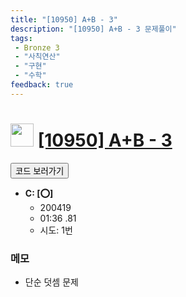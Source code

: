 ```yaml
---
title: "[10950] A+B - 3"
description: "[10950] A+B - 3 문제풀이"
tags: 
 - Bronze 3
 - "사칙연산"
 - "구현"
 - "수학"
feedback: true
---
```

<h1><img src="https://doky.space/assets/icpclev/b3.svg" height="37px"> <a href="http://icpc.me/10950" target="_blank">[10950] A+B - 3</a></h1>

<a href="https://github.com/DokySp/acmicpc-practice/tree/master/10950"><button class="btn btn-info">코드 보러가기</button></a>

- **C: [:o:]**
  - 200419
  - 01:36 .81
  - 시도: 1번

### 메모
 - 단순 덧셈 문제
